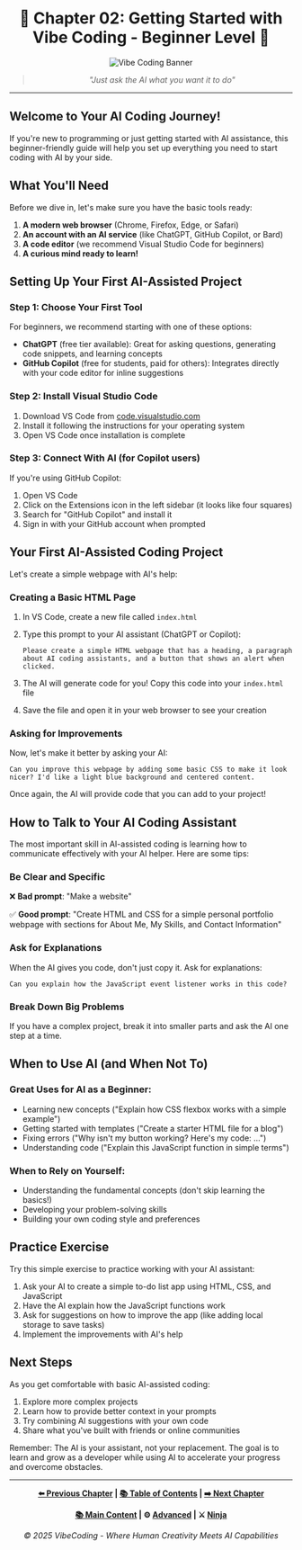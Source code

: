 <div align="center">

# 🚀 Chapter 02: Getting Started with Vibe Coding - Beginner Level 🚀

</div>

<div align="center">

![Vibe Coding Banner](../resources/chapter2_banner.png)

</div>

<div align="center">

> *"Just ask the AI what you want it to do"*

</div>

---

## Welcome to Your AI Coding Journey!

If you're new to programming or just getting started with AI assistance, this beginner-friendly guide will help you set up everything you need to start coding with AI by your side.

## What You'll Need

Before we dive in, let's make sure you have the basic tools ready:

1. **A modern web browser** (Chrome, Firefox, Edge, or Safari)
2. **An account with an AI service** (like ChatGPT, GitHub Copilot, or Bard)
3. **A code editor** (we recommend Visual Studio Code for beginners)
4. **A curious mind ready to learn!**

## Setting Up Your First AI-Assisted Project

### Step 1: Choose Your First Tool

For beginners, we recommend starting with one of these options:

- **ChatGPT** (free tier available): Great for asking questions, generating code snippets, and learning concepts
- **GitHub Copilot** (free for students, paid for others): Integrates directly with your code editor for inline suggestions

### Step 2: Install Visual Studio Code

1. Download VS Code from [code.visualstudio.com](https://code.visualstudio.com/)
2. Install it following the instructions for your operating system
3. Open VS Code once installation is complete

### Step 3: Connect With AI (for Copilot users)

If you're using GitHub Copilot:

1. Open VS Code
2. Click on the Extensions icon in the left sidebar (it looks like four squares)
3. Search for "GitHub Copilot" and install it
4. Sign in with your GitHub account when prompted

## Your First AI-Assisted Coding Project

Let's create a simple webpage with AI's help:

### Creating a Basic HTML Page

1. In VS Code, create a new file called `index.html`
2. Type this prompt to your AI assistant (ChatGPT or Copilot):
   
   ```
   Please create a simple HTML webpage that has a heading, a paragraph about AI coding assistants, and a button that shows an alert when clicked.
   ```

3. The AI will generate code for you! Copy this code into your `index.html` file
4. Save the file and open it in your web browser to see your creation

### Asking for Improvements

Now, let's make it better by asking your AI:

```
Can you improve this webpage by adding some basic CSS to make it look nicer? I'd like a light blue background and centered content.
```

Once again, the AI will provide code that you can add to your project!

## How to Talk to Your AI Coding Assistant

The most important skill in AI-assisted coding is learning how to communicate effectively with your AI helper. Here are some tips:

### Be Clear and Specific

❌ **Bad prompt**: "Make a website"

✅ **Good prompt**: "Create HTML and CSS for a simple personal portfolio webpage with sections for About Me, My Skills, and Contact Information"

### Ask for Explanations

When the AI gives you code, don't just copy it. Ask for explanations:

```
Can you explain how the JavaScript event listener works in this code?
```

### Break Down Big Problems

If you have a complex project, break it into smaller parts and ask the AI one step at a time.

## When to Use AI (and When Not To)

### Great Uses for AI as a Beginner:

- Learning new concepts ("Explain how CSS flexbox works with a simple example")
- Getting started with templates ("Create a starter HTML file for a blog")
- Fixing errors ("Why isn't my button working? Here's my code: ...")
- Understanding code ("Explain this JavaScript function in simple terms")

### When to Rely on Yourself:

- Understanding the fundamental concepts (don't skip learning the basics!)
- Developing your problem-solving skills
- Building your own coding style and preferences

## Practice Exercise

Try this simple exercise to practice working with your AI assistant:

1. Ask your AI to create a simple to-do list app using HTML, CSS, and JavaScript
2. Have the AI explain how the JavaScript functions work
3. Ask for suggestions on how to improve the app (like adding local storage to save tasks)
4. Implement the improvements with AI's help

## Next Steps

As you get comfortable with basic AI-assisted coding:

1. Explore more complex projects
2. Learn how to provide better context in your prompts
3. Try combining AI suggestions with your own code
4. Share what you've built with friends or online communities

Remember: The AI is your assistant, not your replacement. The goal is to learn and grow as a developer while using AI to accelerate your progress and overcome obstacles.

---

<div align="center">

**[⬅️ Previous Chapter](../Chapter_01/Chapter_01_Beginner.md) | [📚 Table of Contents](../../README.md) | [➡️ Next Chapter](../Chapter_03/Chapter_03_Beginner.md)**

</div>

<div align="center">

**[📚 Main Content](./Chapter_02_Main.md) | ⚙️ [Advanced](./Chapter_02_Advanced.md) | ⚔️ [Ninja](./Chapter_02_Ninja.md)**

</div>

<div align="center">

*© 2025 VibeCoding - Where Human Creativity Meets AI Capabilities*

</div>
